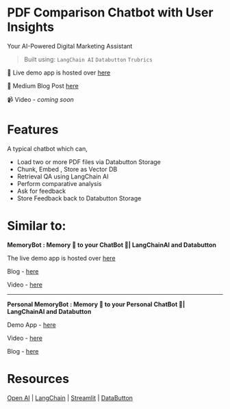 # PDF Comparison Chatbot with User Insights

Your AI-Powered Digital Marketing Assistant
> Built using: `LangChain AI`  `Databutton` `Trubrics`

🚀 Live demo app is hosted over [here](https://databutton.com/v/7qy2a58v)

📝 Medium Blog Post [here](https://medium.com/@avra42/building-an-ai-powered-digital-marketing-assistant-acfd302554f0)

📹 Video - *coming soon*


# Features
A typical chatbot which can,
- Load two or more PDF files via Databutton Storage
- Chunk, Embed , Store as Vector DB
- Retrieval QA using LangChain AI
- Perform comparative analysis
- Ask for feedback
- Store Feedback back to Databutton Storage

# Similar to:

**MemoryBot : Memory 🧠  to your ChatBot 🤖|  LangChainAI and Databutton**

The live demo app is hosted over [here](https://next.databutton.com/v/lgzxq112/Memory_Bot)

Blog - [here](https://medium.com/@avra42/how-to-build-a-chatbot-with-chatgpt-api-and-a-conversational-memory-in-python-8d856cda4542) 

Video - [here](https://youtu.be/cHjlperESbg)

-----
**Personal MemoryBot : Memory 🧠  to your Personal ChatBot 🤖|  LangChainAI and Databutton**

Demo App - [here](https://next.databutton.com/v/lgzxq112/Personalised_Memory_Bot)

Video - [here](https://youtu.be/daMNGGPJkEE)

Blog - [here](https://medium.com/@avra42/how-to-build-a-personalized-pdf-chat-bot-with-conversational-memory-965280c160f8)

# Resources

[Open AI](https://openai.com/) |
[LangChain](https://langchain.readthedocs.io/en/latest/index.html) | 
[Streamlit](https://streamlit.io/) | 
[DataButton](https://www.databutton.io/)


